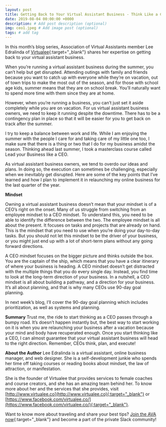 ```yaml
---
layout: post
title: Getting Back to Your Virtual Assistant Business - Think Like a CEO Pt. 1
date: 2019-08-04 00:00:00 +0000
description: # Add post description (optional)
img: ceo1.jpeg # Add image post (optional)
tags: # add tag
---
```


In this month’s blog series, Association of Virtual Assistants member Lee Edralinda of [Virtualee](http://virtualee.co/){:target="_blank"} shares her expertise on getting back to your virtual assistant business.

When you’re running a virtual assistant business during the summer, you can’t help but get disrupted. Attending outings with family and friends because you want to catch up with everyone while they’re on vacation, out of town trips to make the most out of the season, and for those with school age kids, summer means that they are on school break. You’ll naturally want to spend more time with them since they are at home.

However, when you’re running a business, you can’t just set it aside completely while you are on vacation. For us virtual assistant business owners, we need to keep it running despite the downtime. There has to be a contingency plan in place so that it will be easier for you to get back on track after the summer.

I try to keep a balance between work and life. While I am enjoying the summer with the people I care for and taking care of my little one too, I make sure that there is a thing or two that I do for my business amidst the season. Thinking ahead last summer, I took a masterclass course called Lead your Business like a CEO.

As virtual assistant business owners, we tend to overdo our ideas and plans. In doing so, the execution can sometimes be challenging, especially when we inevitably get disrupted. Here are some of the key points that I’ve learned and how I plan to implement it in relaunching my online business for the last quarter of the year.

__Mindset__

Owning a virtual assistant business doesn’t mean that your mindset is of a CEO’s right on the onset. Many of us struggle from switching from an employee mindset to a CEO mindset. To understand this, you need to be able to identify the difference between the two. The employee mindset is all about the present. It focuses on tasks and projects that are already on hand. This is the mindset that you need to use when you’re doing your day-to-day tasks. But you should not let this mindset to be the driver of your business, or you might just end up with a lot of short-term plans without any going forward directions.

A CEO mindset focuses on the bigger picture and thinks outside the box. You are the captain of the ship, which means that you have a clear itinerary of where your business is heading. A CEO mindset doesn’t get distracted with the multiple things that you do every single day. Instead, you find time to look at the long-term direction of your business. In a nutshell, a CEO mindset is all about building a pathway, and a direction for your business. It’s all about planning, and that is why many CEOs use 90-day goal planning.

In next week’s blog, I’ll cover the 90-day goal planning which includes prioritization, as well as systems and planning.

__Summary__
Trust me, the ride to start thinking as a CEO passes through a bumpy road. It’s doesn’t happen instantly but, the best way to start working on it is when you are relaunching your business after a vacation because your mind and body have recuperated enough. Once you start thinking like a CEO, I can almost guarantee that your virtual assistant business will head to the right direction. Remember, CEOs think, plan, and execute!

__About the Author__
Lee Edralinda is a virtual assistant, online business manager, and web designer. She is a self-development junkie who spends her time off taking courses or reading books about mindset, the law of attraction, or manifestation.

She is the founder of Virtualee that provides services to female coaches and course creators, and she has an amazing team behind her. To know more about her and the services that she provides, visit [http://www.virtualee.co](http://www.virtualee.co){:target="_blank"} or [https://www.facebook.com/virtualee.co/](https://www.facebook.com/virtualee.co/){:target="_blank"}.

Want to know more about traveling and share your best tips? [Join the AVA now](https://associationofvas.com/){:target="_blank"} and become a part of the private Slack community!
